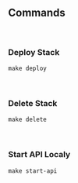 ## Commands

<br>

### Deploy Stack

```
make deploy
```

<br>

### Delete Stack

```
make delete
```

<br>

### Start API Localy

```
make start-api
```
